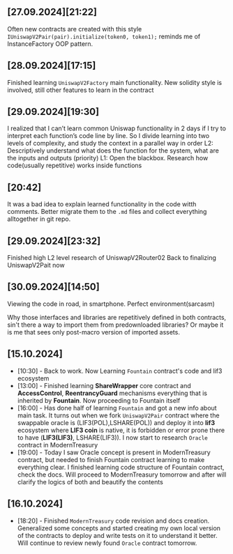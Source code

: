 ## [27.09.2024][21:22]
Often new contracts are created with this style `IUniswapV2Pair(pair).initialize(token0, token1);` reminds me of InstanceFactory OOP pattern.


## [28.09.2024][17:15]
Finished learning `UniswapV2Factory` main functionality. New solidity
style is involved, still other features to learn in the contract

## [29.09.2024][19:30]
I realized that I can’t learn common Uniswap functionality in 2 days if I try to interpret each function’s code line by line.
So I divide learning into two levels of complexity, and study the context in a parallel way in order
    L2: Descriptively understand what does the function for the system, what are the inputs and outputs (priority)
    L1: Open the blackbox. Research how code(usually repetitive) works inside functions

## [20:42]
It was a bad idea to explain learned functionality in the code
witth comments. Better migrate them to the `.md` files and collect everything alltogether in git repo.

## [29.09.2024][23:32]
Finished high L2 level research of UniswapV2Router02
Back to finalizing UniswapV2Pait now

## [30.09.2024][14։50]
Viewing the code in road, in smartphone.
Perfect environment(sarcasm)

Why those interfaces and libraries are repetitively defined
in both contracts, sin't there a way to import 
them from predownloaded libraries? Or maybe it is me
that sees only post-macro version of imported
assets.

## [15.10.2024]
* [10:30] - Back to work. Now Learning `Fountain` contract's code and lif3 ecosystem
* [13:00] - Finished learning **ShareWrapper** core contract and **AccessControl**, **ReentrancyGuard** mechanisms everything that is inherited by **Fountain**. Now proceeding to Fountain itself
* [16:00] - Has done half of learning `Fountain` and got a new info about main task. It turns out when we fork `UniswapV2Pair` contract where the swappable oracle is (LIF3(POL),LSHARE(POL)) and deploy it into **lif3** ecosystem where
  **LIF3 coin** is native, it is forbidden or error prone there to have (__LIF3(LIF3)__, LSHARE(LIF3)). I now start to research `Oracle` contract in ModernTreasury
* [19:00] - Today I saw Oracle concept is present in ModernTreasury contract, but needed to finish Fountain contract learning to make everything clear. I finished learning code structure of Fountain contract, check the docs. Will proceed to ModernTreasury tomorrow and after will clarify the logics of both and beautify the contents

## [16.10.2024]
* [18:20] - Finished `ModernTreasury` code revision and docs creation. Generalized some concepts and started creating my own local version of the contracts to deploy and write tests on it to understand it better. Will continue to review newly found `Oracle` contract tomorrow. 



